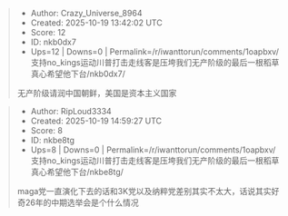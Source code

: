 > - Author: Crazy_Universe_8964
> - Created: 2025-10-19 13:42:02 UTC
> - Score: 12
> - ID: nkb0dx7
> - Ups=12 | Downs=0 | Permalink=/r/iwanttorun/comments/1oapbxv/支持no_kings运动川普打击走线客是压垮我们无产阶级的最后一根稻草真心希望他下台/nkb0dx7/
>
> 无产阶级请润中国朝鲜，美国是资本主义国家

> - Author: RipLoud3334
> - Created: 2025-10-19 14:59:27 UTC
> - Score: 8
> - ID: nkbe8tg
> - Ups=8 | Downs=0 | Permalink=/r/iwanttorun/comments/1oapbxv/支持no_kings运动川普打击走线客是压垮我们无产阶级的最后一根稻草真心希望他下台/nkbe8tg/
>
> maga党一直演化下去的话和3K党以及纳粹党差别其实不太大，话说其实好奇26年的中期选举会是个什么情况
